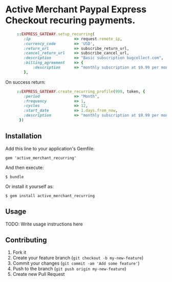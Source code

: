 # Active Merchant Paypal Express Checkout recuring payments.

```Ruby
     ::EXPRESS_GATEWAY.setup_recurring(
        :ip                   => request.remote_ip,
        :currency_code        => 'USD',
        :return_url           => subscribe_return_url,
        :cancel_return_url    => subscribe_cancel_url,
        :description          => "Basic subscription bugcollect.com",
        :billing_agreement    => {
            :description      => "monthly subscription at $9.99 per month"
        },
```

On success return:

```Ruby
     ::EXPRESS_GATEWAY.create_recurring_profile(999, token, {
        :period               => "Month",
        :frequency            => 1,
        :cycles               => 12,
        :start_date           => 1.days.from_now,
        :description          => "monthly subscription at $9.99 per month"
      })
```

## Installation

Add this line to your application's Gemfile:

    gem 'active_merchant_recurring'

And then execute:

    $ bundle

Or install it yourself as:

    $ gem install active_merchant_recurring

## Usage

TODO: Write usage instructions here

## Contributing

1. Fork it
2. Create your feature branch (`git checkout -b my-new-feature`)
3. Commit your changes (`git commit -am 'Add some feature'`)
4. Push to the branch (`git push origin my-new-feature`)
5. Create new Pull Request
